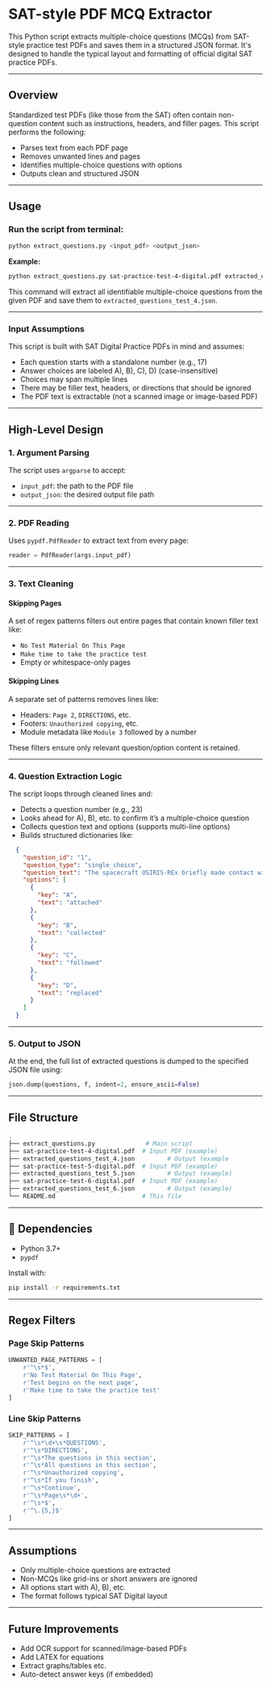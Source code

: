 # SAT-style PDF MCQ Extractor

This Python script extracts multiple-choice questions (MCQs) from SAT-style practice test PDFs and saves them in a structured JSON format. It's designed to handle the typical layout and formatting of official digital SAT practice PDFs.

---

## Overview

Standardized test PDFs (like those from the SAT) often contain non-question content such as instructions, headers, and filler pages. This script performs the following:

- Parses text from each PDF page
- Removes unwanted lines and pages
- Identifies multiple-choice questions with options
- Outputs clean and structured JSON

---

## Usage

### Run the script from terminal:

```bash
python extract_questions.py <input_pdf> <output_json>
```

**Example:**

```bash
python extract_questions.py sat-practice-test-4-digital.pdf extracted_questions_test_4.json
```

This command will extract all identifiable multiple-choice questions from the given PDF and save them to `extracted_questions_test_4.json`.

---

### Input Assumptions

This script is built with SAT Digital Practice PDFs in mind and assumes:

- Each question starts with a standalone number (e.g., 17)
- Answer choices are labeled A), B), C), D) (case-insensitive)
- Choices may span multiple lines
- There may be filler text, headers, or directions that should be ignored
- The PDF text is extractable (not a scanned image or image-based PDF)

---

## High-Level Design

### 1. Argument Parsing

The script uses `argparse` to accept:

- `input_pdf`: the path to the PDF file
- `output_json`: the desired output file path

---

### 2. PDF Reading

Uses `pypdf.PdfReader` to extract text from every page:

```python
reader = PdfReader(args.input_pdf)
```

---

### 3. Text Cleaning

#### Skipping Pages

A set of regex patterns filters out entire pages that contain known filler text like:

- `No Test Material On This Page`
- `Make time to take the practice test`
- Empty or whitespace-only pages

#### Skipping Lines

A separate set of patterns removes lines like:

- Headers: `Page 2`, `DIRECTIONS`, etc.
- Footers: `Unauthorized copying`, etc.
- Module metadata like `Module 3` followed by a number

These filters ensure only relevant question/option content is retained.

---

### 4. Question Extraction Logic

The script loops through cleaned lines and:

- Detects a question number (e.g., 23)
- Looks ahead for A), B), etc. to confirm it’s a multiple-choice question
- Collects question text and options (supports multi-line options)
- Builds structured dictionaries like:

```json
  {
    "question_id": "1",
    "question_type": "single_choice",
    "question_text": "The spacecraft OSIRIS-REx briefly made contact with the asteroid 101955 Bennu in 2020. NASA scientist Daniella DellaGiustina reports that despite facing the unexpected obstacle of a surface mostly covered in boulders, OSIRIS-REx successfully _______ a sample of the surface, gathering pieces of it to bring back to Earth. Which choice completes the text with the most logical and precise word or phrase?",
    "options": [
      {
        "key": "A",
        "text": "attached"
      },
      {
        "key": "B",
        "text": "collected"
      },
      {
        "key": "C",
        "text": "followed"
      },
      {
        "key": "D",
        "text": "replaced"
      }
    ]
  }
```

---

### 5. Output to JSON

At the end, the full list of extracted questions is dumped to the specified JSON file using:

```python
json.dump(questions, f, indent=2, ensure_ascii=False)
```

---

## File Structure

```bash
.
├── extract_questions.py              # Main script
├── sat-practice-test-4-digital.pdf  # Input PDF (example)
├── extracted_questions_test_4.json         # Output (example
├── sat-practice-test-5-digital.pdf  # Input PDF (example)
├── extracted_questions_test_5.json         # Output (example)
├── sat-practice-test-6-digital.pdf  # Input PDF (example)
├── extracted_questions_test_6.json         # Output (example)
└── README.md                        # This file
```


---

## 🧪 Dependencies

- Python 3.7+
- `pypdf`

Install with:

```bash
pip install -r requirements.txt
```

---

## Regex Filters

### Page Skip Patterns

```python
UNWANTED_PAGE_PATTERNS = [
    r'^\s*$',
    r'No Test Material On This Page',
    r'Test begins on the next page',
    r'Make time to take the practice test'
]
```

### Line Skip Patterns

```python
SKIP_PATTERNS = [
    r'^\s*\d+\s*QUESTIONS',
    r'^\s*DIRECTIONS',
    r'^\s*The questions in this section',
    r'^\s*All questions in this section',
    r'^\s*Unauthorized copying',
    r'^\s*If you finish',
    r'^\s*Continue',
    r'^\s*Page\s*\d+',
    r'^\s*$',
    r'^\.{5,}$'
]
```

---

## Assumptions

- Only multiple-choice questions are extracted
- Non-MCQs like grid-ins or short answers are ignored
- All options start with A), B), etc.
- The format follows typical SAT Digital layout

---

## Future Improvements

- Add OCR support for scanned/image-based PDFs
- Add LATEX for equations
- Extract graphs/tables etc.
- Auto-detect answer keys (if embedded)
